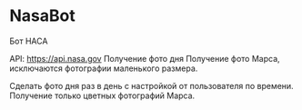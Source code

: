 # NasaBot

Бот НАСА

API: https://api.nasa.gov
Получение фото дня
Получение фото Марса, исключаются фотографии маленького размера.

Сделать фото дня раз в день с настройкой от пользователя по времени.
Получение только цветных фотографий Марса. 
